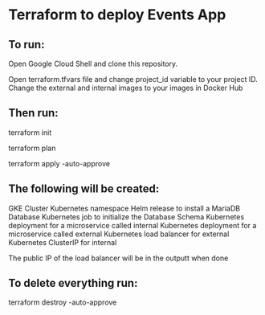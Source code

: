 # Terraform to deploy Events App  

## To run:

Open Google Cloud Shell and clone this repository.

Open terraform.tfvars file and change project_id variable to your project ID. 
Change the external and internal images to your images in Docker Hub

## Then run: 
terraform init

terraform plan

terraform apply -auto-approve

## The following will be created:
GKE Cluster
Kubernetes namespace
Helm release to install a MariaDB Database
Kubernetes job to initialize the Database Schema
Kubernetes deployment for a microservice called internal
Kubernetes deployment for a microservice called external 
Kubernetes load balancer for external
Kubernetes ClusterIP for internal

The public IP of the load balancer will be in the outputt when done

## To delete everything run:
terraform destroy -auto-approve

